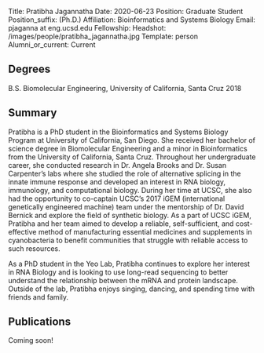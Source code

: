 Title: Pratibha Jagannatha
Date: 2020-06-23
Position: Graduate Student
Position_suffix: (Ph.D.)
Affiliation: Bioinformatics and Systems Biology
Email: pjaganna at eng.ucsd.edu
Fellowship: 
Headshot: /images/people/pratibha_jagannatha.jpg
Template: person
Alumni_or_current: Current
<!-- Status: draft -->

## Degrees

B.S. Biomolecular Engineering, University of California, Santa Cruz 2018<br>

## Summary

Pratibha is a PhD student in the Bioinformatics and Systems Biology Program at University of California, San Diego. She received her bachelor of science degree in Biomolecular Engineering and a minor in Bioinformatics from the University of California, Santa Cruz. Throughout her undergraduate career, she conducted research in Dr. Angela Brooks and Dr. Susan Carpenter’s labs where she studied the role of alternative splicing in the innate immune response and developed an interest in RNA biology, immunology, and computational biology. During her time at UCSC, she also had the opportunity to co-captain UCSC’s 2017 iGEM (international genetically engineered machine) team under the mentorship of Dr. David Bernick and explore the field of synthetic biology. As a part of UCSC iGEM, Pratibha and her team aimed to develop a reliable, self-sufficient, and cost-effective method of manufacturing essential medicines and supplements in cyanobacteria to benefit communities that struggle with reliable access to such resources.<br>

As a PhD student in the Yeo Lab, Pratibha continues to explore her interest in RNA Biology and is looking to use long-read sequencing to better understand the relationship between the mRNA and protein landscape. Outside of the lab, Pratibha enjoys singing, dancing, and spending time with friends and family.<br>

## Publications

Coming soon!
